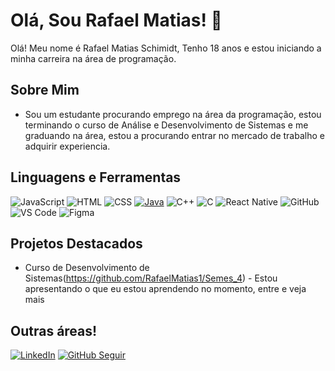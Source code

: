 # Olá, Sou Rafael Matias! 👋

Olá! Meu nome é Rafael Matias Schimidt, Tenho 18 anos e estou iniciando a minha carreira na área de programação.


## Sobre Mim

 - Sou um estudante procurando emprego na área da programação, estou terminando o curso de Análise e Desenvolvimento de Sistemas e me graduando na área, estou a procurando entrar no mercado de trabalho e adquirir experiencia.

## Linguagens e Ferramentas

![JavaScript](https://img.shields.io/badge/-JavaScript-F7DF1E?style=flat&logo=javascript&logoColor=black)
![HTML](https://img.shields.io/badge/-HTML5-E34F26?style=flat&logo=html5&logoColor=white)
![CSS](https://img.shields.io/badge/-CSS3-1572B6?style=flat&logo=css3&logoColor=white)
[![Java](https://img.shields.io/badge/-Java-007396?style=flat&logo=java&logoColor=white)](https://www.java.com)
![C++](https://img.shields.io/badge/-C%2B%2B-00599C?style=flat&logo=c%2B%2B&logoColor=white)
![C](https://img.shields.io/badge/-C-A8B9CC?style=flat&logo=c&logoColor=white)
![React Native](https://img.shields.io/badge/-ReactNative-0A2930?style=flat&logo=React&logoColor=2ECFF2)
![GitHub](https://img.shields.io/badge/-GitHub-181717?style=flat&logo=github&logoColor=white)
![VS Code](https://img.shields.io/badge/-VS%20Code-007ACC?style=flat&logo=visual-studio-code&logoColor=white)
![Figma](https://img.shields.io/badge/-Figma-F24E1E?style=flat&logo=figma&logoColor=white)






## Projetos Destacados

- Curso de Desenvolvimento de Sistemas(https://github.com/RafaelMatias1/Semes_4) - Estou apresentando o que eu estou aprendendo no momento, entre e veja mais 

## Outras áreas!

[![LinkedIn](https://img.shields.io/badge/-LinkedIn-0077B5?style=flat&logo=linkedin&logoColor=white)](https://www.linkedin.com/in/rafael-matias-schimidt-3200b424a/)
[![GitHub Seguir](https://img.shields.io/github/followers/LuigiInt1?label=Siga%20no%20GitHub&style=social)](https://github.com/RafaelMatias1)
